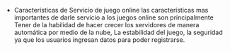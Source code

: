 * Características de Servicio de juego online 
las características mas importantes de darle servicio a los juegos online son principalmente
Tener de la habilidad de hacer crecer los servidores de manera automática por medio de la nube, La estabilidad del juego, la seguridad ya que los usuarios ingresan datos para poder registrarse. 
 
